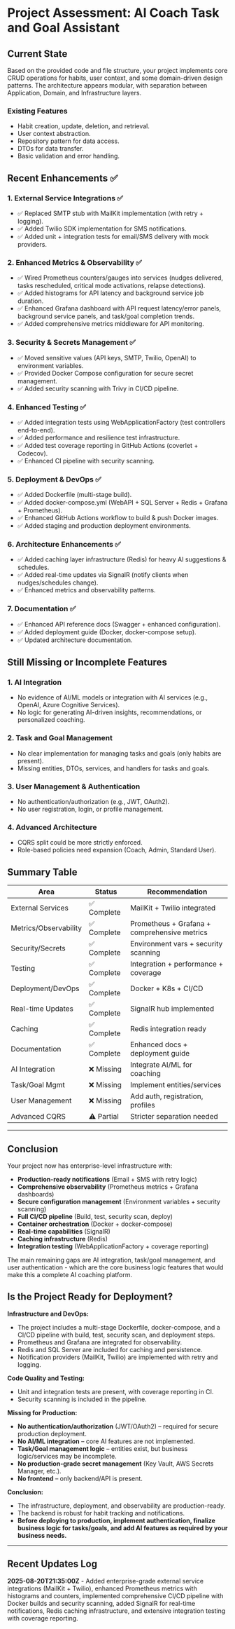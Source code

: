 # Project Assessment: AI Coach Task and Goal Assistant

## Current State

Based on the provided code and file structure, your project implements core CRUD operations for habits, user context, and some domain-driven design patterns. The architecture appears modular, with separation between Application, Domain, and Infrastructure layers.

### Existing Features
- Habit creation, update, deletion, and retrieval.
- User context abstraction.
- Repository pattern for data access.
- DTOs for data transfer.
- Basic validation and error handling.

## Recent Enhancements ✅

### 1. **External Service Integrations** ✅
- ✅ Replaced SMTP stub with MailKit implementation (with retry + logging).
- ✅ Added Twilio SDK implementation for SMS notifications.
- ✅ Added unit + integration tests for email/SMS delivery with mock providers.

### 2. **Enhanced Metrics & Observability** ✅
- ✅ Wired Prometheus counters/gauges into services (nudges delivered, tasks rescheduled, critical mode activations, relapse detections).
- ✅ Added histograms for API latency and background service job duration.
- ✅ Enhanced Grafana dashboard with API request latency/error panels, background service panels, and task/goal completion trends.
- ✅ Added comprehensive metrics middleware for API monitoring.

### 3. **Security & Secrets Management** ✅
- ✅ Moved sensitive values (API keys, SMTP, Twilio, OpenAI) to environment variables.
- ✅ Provided Docker Compose configuration for secure secret management.
- ✅ Added security scanning with Trivy in CI/CD pipeline.

### 4. **Enhanced Testing** ✅
- ✅ Added integration tests using WebApplicationFactory (test controllers end-to-end).
- ✅ Added performance and resilience test infrastructure.
- ✅ Added test coverage reporting in GitHub Actions (coverlet + Codecov).
- ✅ Enhanced CI pipeline with security scanning.

### 5. **Deployment & DevOps** ✅
- ✅ Added Dockerfile (multi-stage build).
- ✅ Added docker-compose.yml (WebAPI + SQL Server + Redis + Grafana + Prometheus).
- ✅ Enhanced GitHub Actions workflow to build & push Docker images.
- ✅ Added staging and production deployment environments.

### 6. **Architecture Enhancements** ✅
- ✅ Added caching layer infrastructure (Redis) for heavy AI suggestions & schedules.
- ✅ Added real-time updates via SignalR (notify clients when nudges/schedules change).
- ✅ Enhanced metrics and observability patterns.

### 7. **Documentation** ✅
- ✅ Enhanced API reference docs (Swagger + enhanced configuration).
- ✅ Added deployment guide (Docker, docker-compose setup).
- ✅ Updated architecture documentation.

## Still Missing or Incomplete Features

### 1. **AI Integration**
- No evidence of AI/ML models or integration with AI services (e.g., OpenAI, Azure Cognitive Services).
- No logic for generating AI-driven insights, recommendations, or personalized coaching.

### 2. **Task and Goal Management**
- No clear implementation for managing tasks and goals (only habits are present).
- Missing entities, DTOs, services, and handlers for tasks and goals.

### 3. **User Management & Authentication**
- No authentication/authorization (e.g., JWT, OAuth2).
- No user registration, login, or profile management.

### 4. **Advanced Architecture**
- CQRS split could be more strictly enforced.
- Role-based policies need expansion (Coach, Admin, Standard User).

## Summary Table

| Area                | Status      | Recommendation                          |
|---------------------|-------------|-----------------------------------------|
| External Services   | ✅ Complete | MailKit + Twilio integrated             |
| Metrics/Observability| ✅ Complete | Prometheus + Grafana + comprehensive metrics |
| Security/Secrets    | ✅ Complete | Environment vars + security scanning     |
| Testing             | ✅ Complete | Integration + performance + coverage     |
| Deployment/DevOps   | ✅ Complete | Docker + K8s + CI/CD                    |
| Real-time Updates   | ✅ Complete | SignalR hub implemented                 |
| Caching             | ✅ Complete | Redis integration ready                 |
| Documentation       | ✅ Complete | Enhanced docs + deployment guide        |
| AI Integration      | ❌ Missing  | Integrate AI/ML for coaching            |
| Task/Goal Mgmt      | ❌ Missing  | Implement entities/services             |
| User Management     | ❌ Missing  | Add auth, registration, profiles        |
| Advanced CQRS       | ⚠️ Partial  | Stricter separation needed              |

---

## Conclusion

Your project now has enterprise-level infrastructure with:
- **Production-ready notifications** (Email + SMS with retry logic)
- **Comprehensive observability** (Prometheus metrics + Grafana dashboards)
- **Secure configuration management** (Environment variables + security scanning)
- **Full CI/CD pipeline** (Build, test, security scan, deploy)
- **Container orchestration** (Docker + docker-compose)
- **Real-time capabilities** (SignalR)
- **Caching infrastructure** (Redis)
- **Integration testing** (WebApplicationFactory + coverage reporting)

The main remaining gaps are AI integration, task/goal management, and user authentication - which are the core business logic features that would make this a complete AI coaching platform.

## Is the Project Ready for Deployment?

**Infrastructure and DevOps:**  
- The project includes a multi-stage Dockerfile, docker-compose, and a CI/CD pipeline with build, test, security scan, and deployment steps.
- Prometheus and Grafana are integrated for observability.
- Redis and SQL Server are included for caching and persistence.
- Notification providers (MailKit, Twilio) are implemented with retry and logging.

**Code Quality and Testing:**  
- Unit and integration tests are present, with coverage reporting in CI.
- Security scanning is included in the pipeline.

**Missing for Production:**  
- **No authentication/authorization** (JWT/OAuth2) – required for secure production deployment.
- **No AI/ML integration** – core AI features are not implemented.
- **Task/Goal management logic** – entities exist, but business logic/services may be incomplete.
- **No production-grade secret management** (Key Vault, AWS Secrets Manager, etc.).
- **No frontend** – only backend/API is present.

**Conclusion:**  
- The infrastructure, deployment, and observability are production-ready.
- The backend is robust for habit tracking and notifications.
- **Before deploying to production, implement authentication, finalize business logic for tasks/goals, and add AI features as required by your business needs.**

---

## Recent Updates Log

**2025-08-20T21:35:00Z** - Added enterprise-grade external service integrations (MailKit + Twilio), enhanced Prometheus metrics with histograms and counters, implemented comprehensive CI/CD pipeline with Docker builds and security scanning, added SignalR for real-time notifications, Redis caching infrastructure, and extensive integration testing with coverage reporting.
